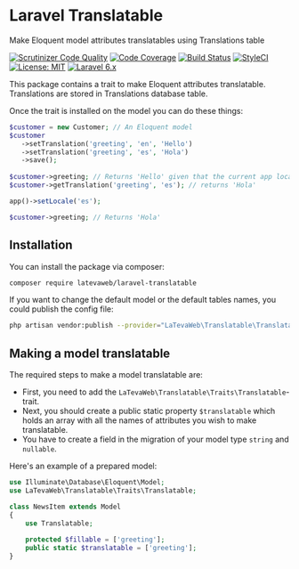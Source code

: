 # Laravel Translatable

Make Eloquent model attributes translatables using Translations table

[![Scrutinizer Code Quality](https://scrutinizer-ci.com/g/latevaweb/laravel-translatable/badges/quality-score.png?b=master)](https://scrutinizer-ci.com/g/latevaweb/laravel-translatable/?branch=master)
[![Code Coverage](https://scrutinizer-ci.com/g/latevaweb/laravel-translatable/badges/coverage.png?b=master)](https://scrutinizer-ci.com/g/latevaweb/laravel-translatable/?branch=master)
[![Build Status](https://scrutinizer-ci.com/g/latevaweb/laravel-translatable/badges/build.png?b=master)](https://scrutinizer-ci.com/g/latevaweb/laravel-translatable/build-status/master)
[![StyleCI](https://github.styleci.io/repos/229246130/shield?branch=master)](https://github.styleci.io/repos/229246130)
[![License: MIT](https://img.shields.io/badge/License-MIT-yellow.svg)](https://opensource.org/licenses/MIT)
[![Laravel 6.x](https://img.shields.io/badge/Laravel-6.x-orange.svg)](http://laravel.com)

This package contains a trait to make Eloquent attributes translatable. Translations are stored in Translations database table.

Once the trait is installed on the model you can do these things:

```php
$customer = new Customer; // An Eloquent model
$customer
   ->setTranslation('greeting', 'en', 'Hello')
   ->setTranslation('greeting', 'es', 'Hola')
   ->save();
   
$customer->greeting; // Returns 'Hello' given that the current app locale is 'en'
$customer->getTranslation('greeting', 'es'); // returns 'Hola'

app()->setLocale('es');

$customer->greeting; // Returns 'Hola'
```

## Installation

You can install the package via composer:

``` bash
composer require latevaweb/laravel-translatable
```
If you want to change the default model or the default tables names, you could publish the config file:
``` bash
php artisan vendor:publish --provider="LaTevaWeb\Translatable\TranslatableServiceProvider" --tag=config --force
```

## Making a model translatable

The required steps to make a model translatable are:

- First, you need to add the `LaTevaWeb\Translatable\Traits\Translatable`-trait.
- Next, you should create a public static property `$translatable` which holds an array with all the names of attributes you wish to make translatable.
- You have to create a field in the migration of your model type `string` and `nullable`.

Here's an example of a prepared model:

``` php
use Illuminate\Database\Eloquent\Model;
use LaTevaWeb\Translatable\Traits\Translatable;

class NewsItem extends Model
{
    use Translatable;
       
    protected $fillable = ['greeting'];
    public static $translatable = ['greeting'];
}
```